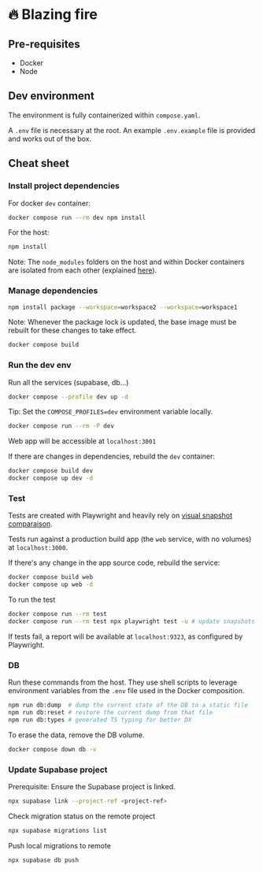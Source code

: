 # :fire: Blazing fire

## Pre-requisites

- Docker
- Node

## Dev environment

The environment is fully containerized within `compose.yaml`.

A `.env` file is necessary at the root. An example `.env.example` file is provided and works out of the box.

## Cheat sheet

### Install project dependencies

For docker `dev` container:

```bash
docker compose run --rm dev npm install
```

For the host:

```bash
npm install
```

Note: The `node_modules` folders on the host and within Docker containers are isolated from each other (explained [here](docs/local-environment.md)).

### Manage dependencies

```bash
npm install package --workspace=workspace2 --workspace=workspace1
```

Note: Whenever the package lock is updated, the base image must be rebuilt for these changes to take effect.

```bash
docker compose build
```

### Run the dev env

Run all the services (supabase, db...)

```bash
docker compose --profile dev up -d
```

Tip: Set the `COMPOSE_PROFILES=dev` environment variable locally.

```bash
docker compose run --rm -P dev
```

Web app will be accessible at `localhost:3001`

If there are changes in dependencies, rebuild the `dev` container:

```bash
docker compose build dev
docker compose up dev -d
```

### Test

Tests are created with Playwright and heavily rely on [visual snapshot comparaison](https://playwright.dev/docs/test-snapshots).

Tests run against a production build app (the `web` service, with no volumes) at `localhost:3000`.

If there's any change in the app source code, rebuild the service:

```bash
docker compose build web
docker compose up web -d
```

To run the test

```bash
docker compose run --rm test
docker compose run --rm test npx playwright test -u # update snapshots
```

If tests fail, a report will be available at `localhost:9323`, as configured by Playwright.

### DB

Run these commands from the host. They use shell scripts to leverage environment variables from the `.env` file used in the Docker composition.

```bash
npm run db:dump  # dump the current state of the DB to a static file
npm run db:reset # restore the current dump from that file
npm run db:types # generated TS typing for better DX
```

To erase the data, remove the DB volume.

```bash
docker compose down db -v
```

### Update Supabase project

Prerequisite: Ensure the Supabase project is linked.

```bash
npx supabase link --project-ref <project-ref>
```

Check migration status on the remote project

```bash
npx supabase migrations list
```

Push local migrations to remote

```bash
npx supabase db push
```
